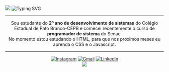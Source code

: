 
<img src="https://capsule-render.vercel.app/api?type=waving&height=150&color=FF0000">

<img src="https://readme-typing-svg.demolab.com?font=Fira+Code&pause=1000&color=FF0000&center=true&random=false&width=900&lines=Hello%2C+my+name+is+Jessica;I'm+17+years+old;I+from+Brasil" alt="Typing SVG" />

<hr>
<div>
<p align="center">   Sou estudante do <b>2º ano de desenvolvimento de sistemas</b> do Colégio Estadual de Pato Branco-CEPB e comecei recentemente o curso de <b>programador de sistema</b> do Senac.
<br>
No momento estou estudando o HTML, para que nos proximos meses eu aprenda o CSS e o Javascript. </p>
 <hr>
</div>
<div align="center">
  <a href="https://www.instagram.com/dhglmx_15/" target="_blank"><img src="https://img.shields.io/badge/Instagram-%23A80608?style=for-the-badge&logo=instagram&logoColor=white" target="_blank" title=Instagram></a>
  <a href = "mailto:jessicaedines15@gmail.com"><img src="https://img.shields.io/badge/Gmail-%23A80608?style=for-the-badge&logo=gmail&logoColor=white" target="_blank" title=Gmail></a>
  <a href="https://www.linkedin.com/in/jessica-luana-gula-dreher/" target="_blank"><img src="https://img.shields.io/badge/LinkedIn-%23A80608?style=for-the-badge&logo=linkedin&logoColor=white" target="_blank" title=Linkedin> </a> 

<div>
<img src="https://capsule-render.vercel.app/api?type=waving&height=150&color=FF0000&section=footer">
</div>
 
